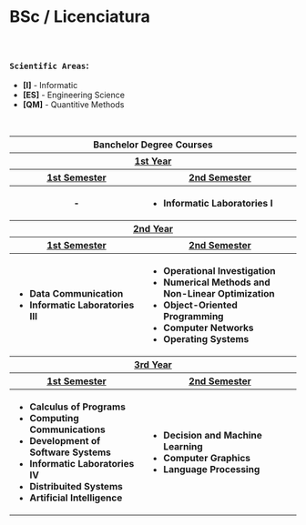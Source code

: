 # BSc / Licenciatura

<br>

### `Scientific Areas`:

- **[I]** - Informatic
- **[ES]** - Engineering Science
- **[QM]** - Quantitive Methods
<br>
<table width="1">
  <tr>
    <th colspan="3">Banchelor Degree Courses</th>
  </tr>
  <tr>
    <th colspan="2"><ins>1st Year</ins></th>
  </tr>
  <tr>
    <th><ins>1st Semester</ins></th>
    <th><ins>2nd Semester</ins></th>
  </tr>
  <tr>
    <th>-</th>
    <th align="left"><ul><li>Informatic Laboratories I</li></ul></th>
  </tr>
  <tr>
    <th colspan="2"><ins>2nd Year</ins></th>
  </tr>
  <tr>
    <th><ins>1st Semester</ins></th>
    <th><ins>2nd Semester</ins></th>
  </tr>
  <tr>
    <th align="left">
      <ul>
        <li>Data Communication</li>
        <li>Informatic Laboratories III</li>
      </ul>
    </th>
    <th align="left">
      <ul>
        <li>Operational Investigation</li>
        <li>Numerical Methods and Non-Linear Optimization</li>
        <li>Object-Oriented Programming</li>
        <li>Computer Networks</li>
        <li>Operating Systems</li>
      </ul>
    </th>
  </tr>
  <tr>
    <th colspan="2"><ins>3rd Year</ins></th>
  </tr>
  <tr>
    <th><ins>1st Semester</ins></th>
    <th><ins>2nd Semester</ins></th>
  </tr>
  <tr>
    <th align="left">
      <ul>
        <li>Calculus of Programs</li>
        <li>Computing Communications</li>
        <li>Development of Software Systems</li>
        <li>Informatic Laboratories IV</li>
        <li>Distribuited Systems</li>
        <li>Artificial Intelligence</li>
      </ul>
    </th>
    <th align="left">
      <ul>
        <li>Decision and Machine Learning</li>
        <li>Computer Graphics</li>
        <li>Language Processing</li>
      </ul>
    </th>
  </tr>
</table>